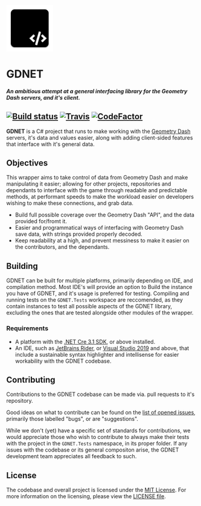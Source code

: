![GDNET Logo](https://github.com/GDdotNET/GDNET/blob/master/assets/GDNET-Logo-1.png?raw=trueraw=tru)
# GDNET
##### An ambitious attempt at a general interfacing library for the Geometry Dash servers, and it's client.
[![Build status](https://ci.appveyor.com/api/projects/status/6et45t95wb0503qp?svg=true)](https://ci.appveyor.com/project/GDdotNET/gdnet-xqlm4) [![Travis](https://travis-ci.com/GDdotNET/GDNET.svg?branch=master)](https://travis-ci.com/github/GDdotNET/GDNET) [![CodeFactor](https://www.codefactor.io/repository/github/gddotnet/gdnet/badge/master)](https://www.codefactor.io/repository/github/gddotnet/gdnet/overview/master)
----

**GDNET** is a C# project that runs to make working with the [Geometry Dash](http://robtopgames.com) servers, it's data and values easier, along with adding client-sided features that interface with it's general data.

## Objectives
This wrapper aims to take control of data from Geometry Dash and make manipulating it easier; allowing for other projects, repositories and dependants to interface with the game through readable and predictable methods, at performant speeds to make the workload easier on developers wishing to make these connections, and grab data.
* Build full possible coverage over the Geometry Dash "API", and the data provided for/fromt it.
* Easier and programmatical ways of interfacing with Geometry Dash save data, with strings provided properly decoded.
* Keep readability at a high, and prevent messiness to make it easier on the contributors, and the dependants.

## Building
GDNET can be built for multiple platforms, primarily depending on IDE, and compilation method. Most IDE's will provide an option to Build the instance you have of GDNET, and it's usage is preferred for testing. Compiling and running tests on the `GDNET.Tests` workspace are reccomended, as they contain instances to test all possible aspects of the GDNET library, excluding the ones that are tested alongside other modules of the wrapper.
### Requirements
* A platform with the [.NET Cre 3.1 SDK](https://dotnet.microsoft.com/download/dotnet-core), or above installed.
* An IDE, such as [JetBrains Rider](https://www.jetbrains.com/rider/), or [Visual Studio 2019](https://visualstudio.microsoft.com/) and above, that include a sustainable syntax highlighter and intellisense for easier workability with the GDNET codebase.

## Contributing
Contributions to the GDNET codebase can be made via. pull requests to it's repository.

Good ideas on what to contribute can be found on the [list of opened issues](https://github.com/GDdotNET/GDNET/issues), primarily those labelled "bugs", or are "suggestions".

While we don't (yet) have a specific set of standards for contributions, we would appreciate those who wish to contribute to always make their tests with the project in the `GDNET.Tests` namespace, in its proper folder. If any issues with the codebase or its general compositon arise, the GDNET development team appreciates all feedback to such.

## License
The codebase and overall project is licensed under the [MIT License](https://opensource.org/licenses/MIT). For more information on the licensing, please view the [LICENSE file](https://github.com/Homurasama/GDNETPrivate/blob/master/LICENSE).